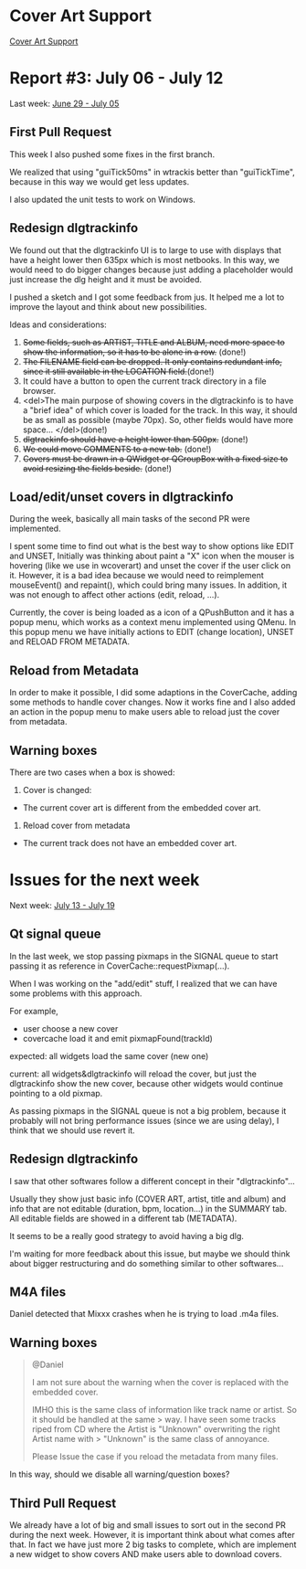 # Cover Art Support

[Cover Art Support](cover_art_support)

# Report \#3: July 06 - July 12

Last week: [June 29 - July 05](cover_art_support_r2)

## First Pull Request

This week I also pushed some fixes in the first branch.

We realized that using "guiTick50ms" in wtrackis better than
"guiTickTime", because in this way we would get less updates.

I also updated the unit tests to work on Windows.

## Redesign dlgtrackinfo

We found out that the dlgtrackinfo UI is to large to use with displays
that have a height lower then 635px which is most netbooks. In this way,
we would need to do bigger changes because just adding a placeholder
would just increase the dlg height and it must be avoided.

I pushed a sketch and I got some feedback from jus. It helped me a lot
to improve the layout and think about new possibilities.

Ideas and considerations:

1.  ~~Some fields, such as ARTIST, TITLE and ALBUM, need more space to
    show the information, so it has to be alone in a row.~~ (done\!)
2.  ~~The FILENAME field can be dropped. It only contains redundant
    info, since it still available in the LOCATION field.~~(done\!)
3.  It could have a button to open the current track directory in a file
    browser.
4.  \<del\>The main purpose of showing covers in the dlgtrackinfo is to
    have a "brief idea" of which cover is loaded for the track. In this
    way, it should be as small as possible (maybe 70px). So, other
    fields would have more space... \</del\>(done\!)
5.  ~~dlgtrackinfo should have a height lower than 500px.~~ (done\!)
6.  ~~We could move COMMENTS to a new tab.~~ (done\!)
7.  ~~Covers must be drawn in a QWidget or QGroupBox with a fixed size
    to avoid resizing the fields beside.~~ (done\!)

## Load/edit/unset covers in dlgtrackinfo

During the week, basically all main tasks of the second PR were
implemented.

I spent some time to find out what is the best way to show options like
EDIT and UNSET, Initially was thinking about paint a "X" icon when the
mouser is hovering (like we use in wcoverart) and unset the cover if the
user click on it. However, it is a bad idea because we would need to
reimplement mouseEvent() and repaint(), which could bring many issues.
In addition, it was not enough to affect other actions (edit, reload,
...).

Currently, the cover is being loaded as a icon of a QPushButton and it
has a popup menu, which works as a context menu implemented using QMenu.
In this popup menu we have initially actions to EDIT (change location),
UNSET and RELOAD FROM METADATA.

## Reload from Metadata

In order to make it possible, I did some adaptions in the CoverCache,
adding some methods to handle cover changes. Now it works fine and I
also added an action in the popup menu to make users able to reload just
the cover from metadata.

## Warning boxes

There are two cases when a box is showed:

1.  Cover is changed:

<!-- end list -->

  - The current cover art is different from the embedded cover art.

<!-- end list -->

1.  Reload cover from metadata

<!-- end list -->

  - The current track does not have an embedded cover art.

# Issues for the next week

Next week: [July 13 - July 19](cover_art_support_r4)

## Qt signal queue

In the last week, we stop passing pixmaps in the SIGNAL queue to start
passing it as reference in CoverCache::requestPixmap(...).

When I was working on the "add/edit" stuff, I realized that we can have
some problems with this approach.

For example,

  - user choose a new cover
  - covercache load it and emit pixmapFound(trackId)

expected: all widgets load the same cover (new one)

current: all widgets\&dlgtrackinfo will reload the cover, but just the
dlgtrackinfo show the new cover, because other widgets would continue
pointing to a old pixmap.

As passing pixmaps in the SIGNAL queue is not a big problem, because it
probably will not bring performance issues (since we are using delay), I
think that we should use revert it.

## Redesign dlgtrackinfo

I saw that other softwares follow a different concept in their
"dlgtrackinfo"...

Usually they show just basic info (COVER ART, artist, title and album)
and info that are not editable (duration, bpm, location...) in the
SUMMARY tab. All editable fields are showed in a different tab
(METADATA).

It seems to be a really good strategy to avoid having a big dlg.

I'm waiting for more feedback about this issue, but maybe we should
think about bigger restructuring and do something similar to other
softwares...

## M4A files

Daniel detected that Mixxx crashes when he is trying to load .m4a files.

## Warning boxes

> @Daniel
> 
> I am not sure about the warning when the cover is replaced with the
> embedded cover.
> 
> IMHO this is the same class of information like track name or artist.
> So it should be handled at the same \> way. I have seen some tracks
> riped from CD where the Artist is "Unknown" overwriting the right
> Artist name with \> "Unknown" is the same class of annoyance.
> 
> Please Issue the case if you reload the metadata from many files.

In this way, should we disable all warning/question boxes?

## Third Pull Request

We already have a lot of big and small issues to sort out in the second
PR during the next week. However, it is important think about what comes
after that. In fact we have just more 2 big tasks to complete, which are
implement a new widget to show covers AND make users able to download
covers.
